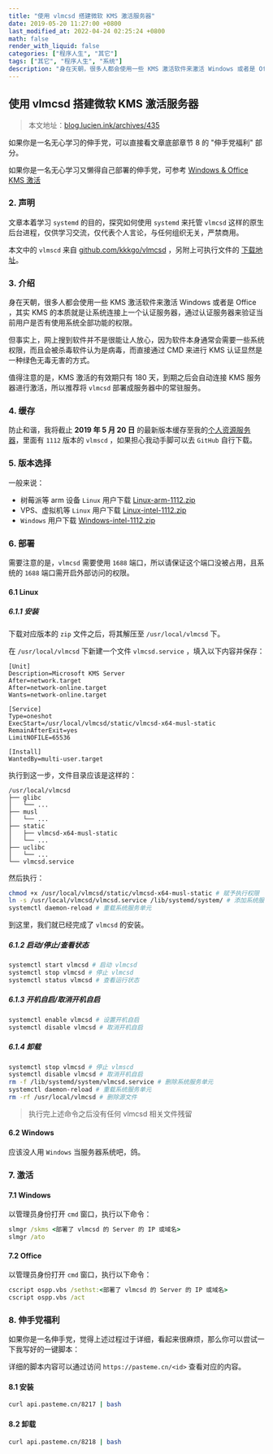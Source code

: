 ```yaml
---
title: "使用 vlmcsd 搭建微软 KMS 激活服务器"
date: 2019-05-20 11:27:00 +0800
last_modified_at: 2022-04-24 02:25:24 +0800
math: false
render_with_liquid: false
categories: ["程序人生", "其它"]
tags: ["其它", "程序人生", "系统"]
description: "身在天朝，很多人都会使用一些 KMS 激活软件来激活 Windows 或者是 Office ，其实 KMS 的本质就是让系统连接上一个认证服务器，通过认证服务器来验证当前用户是否有使用系统全部功能的权限。但事实上，网上搜到软件并不是很能让人放心，因为软件本身通常会需要一些系统权限，而且会被杀毒软件认为是病毒，而直接通过 CMD 来进行 KMS 认证显然是一种绿色无毒无害的方式。"
---
```


## 使用 vlmcsd 搭建微软 KMS 激活服务器

> 本文地址：[blog.lucien.ink/archives/435](https://blog.lucien.ink/archives/435)

如果你是一名无心学习的伸手党，可以直接看文章底部章节 8 的 "伸手党福利" 部分。

如果你是一名无心学习又懒得自己部署的伸手党，可参考 [Windows & Office KMS 激活](https://blog.lucien.ink/archives/462/)

### 2. 声明

文章本着学习 `systemd` 的目的，探究如何使用 `systemd` 来托管 `vlmcsd` 这样的原生后台进程，仅供学习交流，仅代表个人言论，与任何组织无关，严禁商用。

本文中的 `vlmscd` 来自 [github.com/kkkgo/vlmcsd](https://github.com/kkkgo/vlmcsd) ，另附上可执行文件的 [下载地址](https://github.com/kkkgo/vlmcsd/releases)。

### 3. 介绍

身在天朝，很多人都会使用一些 KMS 激活软件来激活 Windows 或者是 Office ，其实 KMS 的本质就是让系统连接上一个认证服务器，通过认证服务器来验证当前用户是否有使用系统全部功能的权限。

但事实上，网上搜到软件并不是很能让人放心，因为软件本身通常会需要一些系统权限，而且会被杀毒软件认为是病毒，而直接通过 CMD 来进行 KMS 认证显然是一种绿色无毒无害的方式。

值得注意的是，KMS 激活的有效期只有 180 天，到期之后会自动连接 KMS 服务器进行激活，所以推荐将 `vlmcsd` 部署成服务器中的常驻服务。

### 4. 缓存

防止和谐，我将截止 **2019 年 5 月 20 日** 的最新版本缓存至我的[个人资源服务器](https://mirrors.lucien.ink/vlmcsd/)，里面有 `1112` 版本的 `vlmscd` ，如果担心我动手脚可以去 `GitHub` 自行下载。

### 5. 版本选择

一般来说：
+ 树莓派等 arm 设备 `Linux` 用户下载 [Linux-arm-1112.zip](https://mirrors.lucien.ink/vlmcsd/Linux-arm-1112.zip)
+ VPS、虚拟机等 `Linux` 用户下载 [Linux-intel-1112.zip](https://mirrors.lucien.ink/vlmcsd/Linux-intel-1112.zip)
+ `Windows` 用户下载 [Windows-intel-1112.zip](https://mirrors.lucien.ink/vlmcsd/Windows-intel-1112.zip)

### 6. 部署

需要注意的是，`vlmcsd` 需要使用 `1688` 端口，所以请保证这个端口没被占用，且系统的 `1688` 端口需开启外部访问的权限。

#### 6.1 Linux

##### 6.1.1 安装

下载对应版本的 `zip` 文件之后，将其解压至 `/usr/local/vlmcsd` 下。

在 `/usr/local/vlmcsd` 下新建一个文件 `vlmcsd.service` ，填入以下内容并保存：

```service
[Unit]
Description=Microsoft KMS Server
After=network.target
After=network-online.target
Wants=network-online.target

[Service]
Type=oneshot
ExecStart=/usr/local/vlmcsd/static/vlmcsd-x64-musl-static
RemainAfterExit=yes
LimitNOFILE=65536

[Install]
WantedBy=multi-user.target
```

执行到这一步，文件目录应该是这样的：

```plain
/usr/local/vlmcsd
├── glibc
│   └── ...
├── musl
│   └── ...
├── static
│   ├── vlmcsd-x64-musl-static
│   └── ...
├── uclibc
│   └── ...
└── vlmcsd.service
```

然后执行：

```bash
chmod +x /usr/local/vlmcsd/static/vlmcsd-x64-musl-static # 赋予执行权限
ln -s /usr/local/vlmcsd/vlmcsd.service /lib/systemd/system/ # 添加系统服务单元
systemctl daemon-reload # 重载系统服务单元
```

到这里，我们就已经完成了 `vlmcsd` 的安装。

##### 6.1.2 启动/停止/查看状态

```bash
systemctl start vlmcsd # 启动 vlmcsd
systemctl stop vlmcsd # 停止 vlmcsd
systemctl status vlmcsd # 查看运行状态
```

##### 6.1.3 开机自启/取消开机自启

```bash
systemctl enable vlmcsd # 设置开机自启
systemctl disable vlmcsd # 取消开机自启
```

##### 6.1.4 卸载

```bash
systemctl stop vlmcsd # 停止 vlmscd
systemctl disable vlmcsd # 取消开机自启
rm -f /lib/systemd/system/vlmcsd.service # 删除系统服务单元
systemctl daemon-reload # 重载系统服务单元
rm -rf /usr/local/vlmcsd # 删除源文件
```

> 执行完上述命令之后没有任何 vlmcsd 相关文件残留

#### 6.2 Windows

应该没人用 `Windows` 当服务器系统吧，鸽。

### 7. 激活

#### 7.1 Windows

以管理员身份打开 `cmd` 窗口，执行以下命令：

```bat
slmgr /skms <部署了 vlmcsd 的 Server 的 IP 或域名>
slmgr /ato
```

#### 7.2 Office

以管理员身份打开 `cmd` 窗口，执行以下命令：

```bat
cscript ospp.vbs /sethst:<部署了 vlmcsd 的 Server 的 IP 或域名>
cscript ospp.vbs /act
```

### 8. 伸手党福利

如果你是一名伸手党，觉得上述过程过于详细，看起来很麻烦，那么你可以尝试一下我写好的一键脚本：

详细的脚本内容可以通过访问 `https://pasteme.cn/<id>` 查看对应的内容。

#### 8.1 安装

```bash
curl api.pasteme.cn/8217 | bash
```

#### 8.2 卸载

```bash
curl api.pasteme.cn/8218 | bash
```